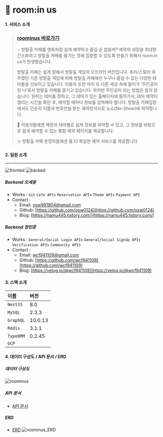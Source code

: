 
# 🌙 room:in us

#### 1. 서비스 소개

> 
> ### [roominus 바로가기](https://roominus.site/)
>💡 방탈출 카페를 영화처럼 쉽게 예약하고 즐길 순 없을까? 예약의 과정을 최대한 간소화하고 방탈출 카페를 즐기는 것에 집중할 수 있도록 만들기 위해서 room:in us가 탄생했습니다.
>
> 방탈출 카페는 쉽게 말해서 방탈출 게임의 오프라인 버전입니다. 추리/스릴러 위주였던 기존 방탈출 게임에 비해 방탈출 카페에선 누구나 즐길 수 있는 다양한 테마들을 선보이고 있습니다. 이용자 또한 마치 또 다른 세상 속에 들어가 ‘주인공이 된 나’로서 방탈출 카페를 즐기고 있습니다. 하지만 주인공이 되는 방법은 쉽지 않습니다. 원하는 테마를 정하고, 그 테마가 있는 홈페이지에 들어가서, 테마 예약이 열리는 시간을 확인 후, 예약할 때마다 정보를 입력해야 합니다. 
> 방탈출 카페입장에서도 단순히 이름과 번호만을 받는 예약방식으로 노쇼(No-Show)에 취약합니다.
>
> 🌟 이용자들에겐 매장과 테마별로 쉽게 정보를 파악할 수 있고, 그 정보를 바탕으로 쉽게 예약할 수 있는 통합 예약 페이지를 제공합니다.
>
> ⛄️ 방탈출 카페 운영자들에겐 좀 더 확실한 예약 서비스를 제공합니다.

#### 2. 팀원 소개
___
![fronted](https://user-images.githubusercontent.com/104378330/182298195-37e90f9d-bd2c-4de0-a2c5-09bbf6d13644.png)
![backed](https://user-images.githubusercontent.com/104378330/182298394-de643761-2ff3-4d69-9682-e8fa1628400d.png)


##### Backend 오세웅
- Works : `Git` `Cafe APIs` `Reservation APIs` `Theme APIs` `Payment API`
- Contact :
    - Email: osw991804@gmail.com
    - Github: [https://github.com/osw0124](https://github.com/osw0124)
    - Blog: [https://namu445.tistory.com/](https://namu445.tistory.com/)
    
##### Backend 정민준
- Works :  `General/Social Login APIs` `General/Social SignUp APIs` `Verification APIs` `Community APIs` 
- Contact :
    - Email: wcf941109@gmail.com
    - Github: [https://github.com/wcf941109](https://github.com/wcf941109)
    - Blog: [https://velog.io/@wcf941109](https://velog.io/@wcf941109)


#### 3. 스택 소개


|   이름    |   버전  |
| :-------- | :------ |
| `NestJS`  | 8.0     |
| `MySQL`   | 2.3.3   |
| `GraphQL` | 10.0.13 |
| `Redis`   | 3.1.1   |
| `TypeORM` | 0.2.45  |
| `GCP`     |         |


#### 4. 데이터 구상도 / API 문서 / ERD

##### **데이터 구상도**
![roominus](https://user-images.githubusercontent.com/48616771/181586325-b8531271-8bc7-4b34-8790-53713839207f.png)

##### **API 문서**
-   [API 문서](https://docs.google.com/spreadsheets/d/1QyY-q39eMwyrCITdwuoT3bvbpypDfJg215up55r1THM/edit#gid=267028980)

##### **ERD**
-   [ERD](https://www.erdcloud.com/d/upCrFp6bx5ro3b8LQ)
![roominus_ERD](https://user-images.githubusercontent.com/48616771/181717368-0d9636c9-d606-46ae-a4bd-1a286c50fa23.png)


